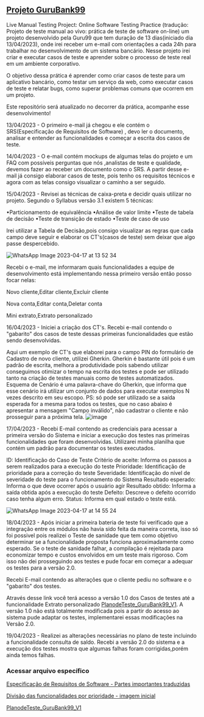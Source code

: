 ## [Projeto GuruBank99](https://www.guru99.com/live-testing-project.html)

Live Manual Testing Project: Online Software Testing Practice (tradução: Projeto de teste manual ao vivo: prática de teste de software on-line) um projeto desenvolvido pela Guru99 que tem duração de 13 dias(iniciado dia 13/04/2023), onde irei receber um e-mail com orientações a cada 24h para trabalhar no desenvolvimento de um sistema bancário. Nesse projeto irei criar e executar casos de teste e aprender sobre o processo de teste real em um ambiente corporativo.

O objetivo dessa prática é aprender como criar casos de teste para um aplicativo bancário, como testar um serviço da web, como executar casos de teste e relatar bugs, como superar problemas comuns que ocorrem em um projeto.

Este repositório será atualizado no decorrer da prática, acompanhe esse desenvolvimento!

13/04/2023 - O primeiro e-mail já chegou e ele contém o SRS(Especificação de Requisitos de Software) , devo ler o documento, analisar e entender as funcionalidades e começar a escrita dos casos de teste.

14/04/2023 - O e-mail contém mockups de algumas telas do projeto e um FAQ com possíveis perguntas que nós ,analistas de teste e qualidade, devemos fazer ao receber um documento como o SRS. A partir desse e-mail já consigo elaborar casos de teste, pois tenho os requisitos técnicos e agora com as telas consigo visualizar o caminho a ser seguido.

15/04/2023 - Revisei as técnicas de caixa-preta e decidir quais utilizar no projeto. Segundo o Syllabus versão 3.1 existem 5 técnicas:

•Particionamento de equivalência
•Análise de valor limite
•Teste de tabela de decisão
•Teste de transição de estado
•Teste de caso de uso

Irei utilizar a Tabela de Decisão,pois consigo visualizar as regras que cada campo deve seguir e elaborar os CT's(casos de teste) sem deixar que algo passe despercebido.

![WhatsApp Image 2023-04-17 at 13 52 34](https://user-images.githubusercontent.com/102709022/232555850-b1098014-a684-41ba-a0ba-cdd431e448c0.jpeg)

Recebi o e-mail, me informaram quais funcionalidades a equipe de desenvolvimento está implementando nessa primeiro versão então posso focar nelas:

Novo cliente,Editar cliente,Excluir cliente

Nova conta,Editar conta,Deletar conta


Mini extrato,Extrato personalizado



16/04/2023 - Iniciei a criação dos CT's. Recebi e-mail contendo o "gabarito" dos casos de teste dessas primeiras funcionalidades que estão sendo desenvolvidas.

Aqui um exemplo de CT's que elaborei para o campo PIN do formulário de Cadastro de novo cliente, utilizei Gherkin. Gherkin é bastante útil pois é um padrão de escrita, melhora a produtividade pois sabendo utilizar conseguimos otimizar o tempo na escrita dos testes e pode ser utilizado tanto na criação de testes manuais como de testes automatizados. Esquema de Cenário é uma palavra-chave do Gherkin, que informa que esse cenário irá utilizar um conjunto de dados para executar exemplos N vezes descrito em seu escopo. PS: só pode ser utilizado se a saída esperada for a mesma para todos os testes, que no caso abaixo é apresentar a mensagem "Campo inválido", não cadastrar o cliente e não prosseguir para a próxima tela.
![image](https://user-images.githubusercontent.com/102709022/232586251-cb3f03cd-a4fc-4c0a-abec-8cb84d7d2586.png)



17/04/2023 - Recebi E-mail contendo as credenciais para acessar a primeira versão do Sistema e iniciar a execução dos testes nas primeiras funcionalidades que foram desenvolvidas. Utilizarei minha planilha que contém um padrão para documentar os testes executados.

ID: Identificação do Caso de Teste
Critério de aceite: Informa os passos a serem realizados para a execução do teste
Prioridade: Identificação de prioridade para a correção do teste
Severidade: Identificação do nível de severidade do teste para o funcionamento do Sistema
Resultado esperado: Informa o que deve ocorrer após o usuário agir
Resultado obtido: Informa a saída obtida após a execução do teste
Defeito: Descreve o defeito ocorrido caso tenha algum erro.
Status: Informa em qual estado o teste está.


![WhatsApp Image 2023-04-17 at 14 55 24](https://user-images.githubusercontent.com/102709022/232570349-c0520aca-32a4-4894-b641-0b15798dc670.jpeg)

18/04/2023 - Após iniciar a primeira bateria de teste foi verificado que a integração entre os módulos não havia sido feita da maneira correta, isso só foi possivel pois realizei o Teste de sanidade que tem como objetivo determinar se a funcionalidade proposta funciona aproximadamente como esperado. Se o teste de sanidade falhar, a compilação é rejeitada para economizar tempo e custos envolvidos em um teste mais rigoroso. Com isso não dei prosseguindo aos testes e pude focar em começar a adequar os testes para a versão 2.0.

Recebi E-mail contendo as alterações que o cliente pediu no software e o "gabarito" dos testes.

Através desse link você terá acesso a versão 1.0 dos Casos de testes até a funcionalidade Extrato personalizado  [PlanodeTeste_GuruBank99_V1](https://github.com/julissy/Testes_GuruBank99/blob/main/PlanodeTeste_GuruBank99_V1.xlsx). A versão 1.0 não está totalmente modificada pois a partir do acesso ao sistema pude adaptar os testes, implementarei essas modificações na Versão 2.0. 


19/04/2023 - Realizei as alterações necessárias no plano de teste incluindo a funcionalidade consulta de saldo. Recebi a versão 2.0 do sistema e a execução dos testes mostra que algumas falhas foram corrigidas,porém ainda temos falhas.








### Acessar arquivo específico

[Especificação de Requisitos de Software - Partes importantes traduzidas](https://github.com/julissy/Testes_GuruBank99/blob/main/SRS_GuruBank99_Traduzido_Partes_Importantes.pdf)

[Divisão das funcionalidades por prioridade - imagem inicial](https://github.com/julissy/Testes_GuruBank99/blob/main/GuruBank99_Funcionalidades_Prioridades.jpg)


[PlanodeTeste_GuruBank99_V1](https://github.com/julissy/Testes_GuruBank99/blob/main/PlanodeTeste_GuruBank99_V1.xlsx)

